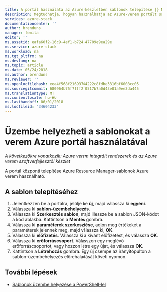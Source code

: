 ```yaml
---
title: A portál használata az Azure-készletben sablonok telepítése |} Microsoft Docs
description: Megtudhatja, hogyan használhatja az Azure-verem portált sablonok telepítése.
services: azure-stack
documentationcenter: ''
author: brenduns
manager: femila
editor: ''
ms.assetid: eafa60f2-16c9-4ef1-b724-47709e9ea29e
ms.service: azure-stack
ms.workload: na
ms.tgt_pltfrm: na
ms.devlang: na
ms.topic: article
ms.date: 05/24/2018
ms.author: brenduns
ms.reviewer: ''
ms.openlocfilehash: eea4f568f21693764222c8fdbe3316bf6008cc05
ms.sourcegitcommit: 680964b75f7fff2f0517b7a0d43e01a9ee3da445
ms.translationtype: MT
ms.contentlocale: hu-HU
ms.lasthandoff: 06/01/2018
ms.locfileid: "34604233"
---
```

# <a name="deploy-templates-using-the-azure-stack-portal"></a>Üzembe helyezheti a sablonokat a verem Azure portál használatával

*A következőkre vonatkozik: Azure verem integrált rendszerek és az Azure verem szoftverfejlesztői készlet*

A portál központi telepítése Azure Resource Manager-sablonok Azure verem használható.

## <a name="to-deploy-a-template"></a>A sablon telepítéséhez

1. Jelentkezzen be a portálra, jelölje be **új**, majd válassza ki **egyéni**.
2. Válassza ki **sablon-üzembehelyezés**.
3. Válassza ki **Szerkesztés sablon**, majd illessze be a sablon JSON-kódot a kód ablakba. Kattintson a **Mentés** gombra.
4. Válassza ki **paraméterek szerkesztése**, adjon meg értékeket a paraméterek jelennek meg, majd válassza ki, **OK**.
5. Válassza ki **előfizetés**. Válassza ki a kívánt előfizetést, és válassza **OK**.
6. Válassza ki **erőforráscsoport**. Válasszon egy meglévő erőforráscsoportot, vagy hozzon létre egy újat, és válassza **OK**.
7. Kattintson a **Létrehozás** gombra. Egy új csempe az irányítópulton a sablon-üzembehelyezés előrehaladását követi nyomon.

## <a name="next-steps"></a>További lépések

* [Sablonok üzembe helyezése a PowerShell-lel](azure-stack-deploy-template-powershell.md)
